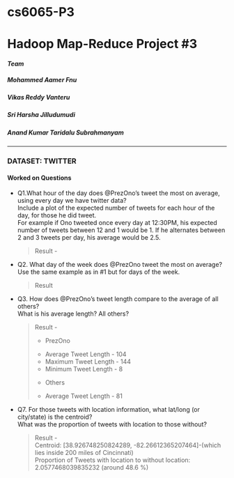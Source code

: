 # cs6065-P3
Hadoop Map-Reduce Project #3
============================

#### *Team*
##### Mohammed Aamer Fnu
##### Vikas Reddy Vanteru
##### Sri Harsha Jilludumudi
##### Anand Kumar Taridalu Subrahmanyam
----
### DATASET: TWITTER

#### Worked on Questions
-  Q1.What hour of the day does @PrezOno’s tweet the most on average, using every day we have twitter data?   
   Include a plot of the expected number of tweets for each hour of the day, for those he did tweet.  
   For example if Ono tweeted once every day at 12:30PM, his expected number of tweets between 12 and 1 would be 1.
   If he alternates between 2 and 3 tweets per day, his average would be 2.5.  
   > Result -   
   >
   
- Q2. What day of the week does @PrezOno tweet the most on average?   
   Use the same example as in #1 but for days of the week.  
   > Result 
   
- Q3. How does @PrezOno’s tweet length compare to the average of all others?  
   What is his average length?  All others?  
   > Result -   
   > * PrezOno 
   >  - Average Tweet Length - 104
   >  - Maximum Tweet Length - 144
   >  - Minimum Tweet Length - 8   
   > * Others
   >  - Average Tweet Length - 81

   
- Q7. For those tweets with location information, what lat/long (or city/state) is the centroid?  
   What was the proportion of tweets with location to those without?  
   > Result -  
   > Centroid: [38.926748250824289, -82.26612365207464]-(which lies inside 200 miles of Cincinnati)   
   > Proportion of Tweets with location to without location: 2.0577468039835232 (around 48.6 %)
   
